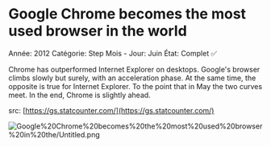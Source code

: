 # Google Chrome becomes the most used browser in the world

Année: 2012
Catégorie: Step
Mois - Jour: Juin
État: Complet ✅

Chrome has outperformed Internet Explorer on desktops. Google's browser climbs slowly but surely, with an acceleration phase. At the same time, the opposite is true for Internet Explorer. To the point that in May the two curves meet. In the end, Chrome is slightly ahead.

src: [https://gs.statcounter.com/](https://gs.statcounter.com/)

![Google%20Chrome%20becomes%20the%20most%20used%20browser%20in%20the/Untitled.png](Google%20Chrome%20becomes%20the%20most%20used%20browser%20in%20the/Untitled.png)